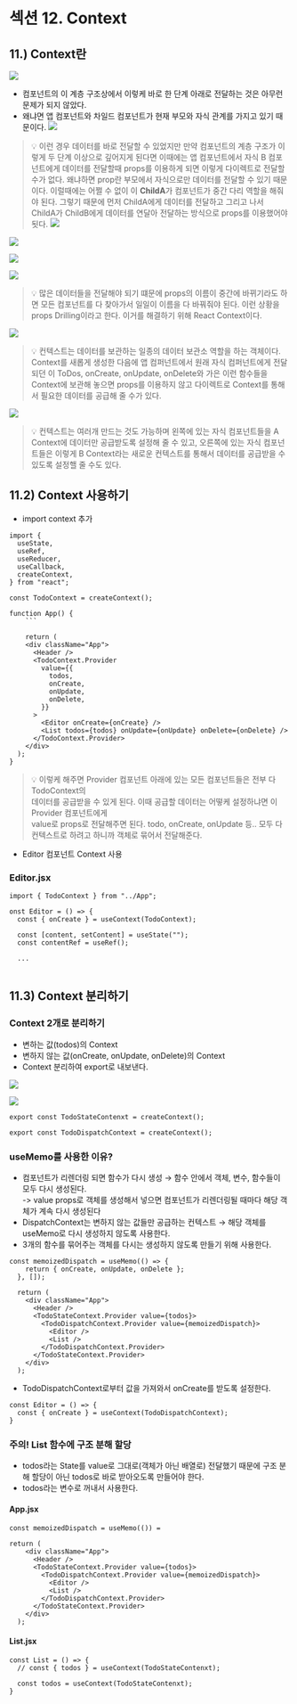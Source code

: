 # 섹션 12. Context

## 11.) Context란

![](https://github.com/dididiri1/TIL/blob/main/React/images/12_01.png?raw=true)

- 컴포넌트의 이 계층 구조상에서 이렇케 바로 한 단계 아래로 전달하는 것은 아무런 문제가 되지 않았다.
- 왜냐면 앱 컴포넌트와 차일드 컴포넌트가 현재 부모와 자식 관계를 가지고 있기 때문이다.
![](https://github.com/dididiri1/TIL/blob/main/React/images/12_02.png?raw=true)

> 💡 이런 경우 데이터를 바로 전달할 수 있었지만 만약 컴포넌트의 계층 구조가 이렇게 두 단계 이상으로 깊어지게 된다면
> 이때에는 앱 컴포넌트에서 자식 B 컴포넌트에게 데이터를 전달할때 props를 이용하게 되면 이렇게 
> 다이렉트로 전달할 수가 없다. 왜냐하면 prop란 부모에서 자식으로만 데이터를 전달할 수 있기 때문이다.
> 이럴때에는 어쩔 수 없이 이 **ChildA**가 컴포넌트가 중간 다리 역할을 해줘야 된다. 
> 그렇기 때문에 먼저 ChildA에게 데이터를 전달하고 그리고 나서 ChildA가 ChildB에게 데이터를
> 연달아 전달하는 방식으로 props를 이용했어야 됫다.
![](https://github.com/dididiri1/TIL/blob/main/React/images/12_06.png?raw=true)


![](https://github.com/dididiri1/TIL/blob/main/React/images/12_03.png?raw=true)

![](https://github.com/dididiri1/TIL/blob/main/React/images/12_04.png?raw=true)

![](https://github.com/dididiri1/TIL/blob/main/React/images/12_05.png?raw=true)

> 💡 많은 데이터들을 전달해야 되기 떄문에 props의 이름이 중간에 바뀌기라도 하면 모든 컴포넌트를 다 찾아가서 일일이
> 이름을 다 바꿔줘야 된다. 이런 상황을 props Drilling이라고 한다.
> 이거를 해결하기 위해 React Context이다.

![](https://github.com/dididiri1/TIL/blob/main/React/images/12_07.png?raw=true)

> 💡 컨텍스트는 데이터를 보관하는 일종의 데이터 보관소 역할을 하는 객체이다. Context를 새롭게 생성한 다음에 
> 앱 컴퍼넌트에서 원래 자식 컴퍼넌트에게 전달되던 이 ToDos, onCreate, onUpdate, onDelete와 가은
> 이런 함수들을 Context에 보관해 놓으면 props를 이용하지 않고 다이렉트로 Context를 통해서 필요한
> 데이터를 공급해 줄 수가 있다.

![](https://github.com/dididiri1/TIL/blob/main/React/images/12_08.png?raw=true)

> 💡 컨텍스트는 여러개 만드는 것도 가능하며 왼쪽에 있는 자식 컴포넌트들을 A Context에 데이터만 공급받도록 
> 설정해 줄 수 있고, 오른쪽에 있는 자식 컴포넌트들은 이렇게 B Context라는 새로운 컨텍스트를 통해서
> 데이터를 공급받을 수 있도록 설정핼 줄 수도 있다.

## 11.2) Context 사용하기

- import context 추가
``` 
import {
  useState,
  useRef,
  useReducer,
  useCallback,
  createContext,
} from "react";
``` 

``` 
const TodoContext = createContext();

function App() {
    ``` 
    
    return (
    <div className="App">
      <Header />
      <TodoContext.Provider
        value={{
          todos,
          onCreate,
          onUpdate,
          onDelete,
        }}
      >
        <Editor onCreate={onCreate} />
        <List todos={todos} onUpdate={onUpdate} onDelete={onDelete} />
      </TodoContext.Provider>
    </div>
  );
}
``` 
> 💡 이렇케 해주면 Provider 컴포넌트 아래에 있는 모든 컴포넌트들은 전부 다 TodoContext의  
> 데이터를 공급받을 수 있게 된다. 이때 공급할 데이터는 어떻케 설정하냐면 이 Provider 컴포넌트에게   
> value로 props로 전달해주면 된다. todo, onCreate, onUpdate 등.. 모두 다 컨텍스트로 하려고 하니까
> 객체로 묶어서 전달해준다. 

- Editor 컴포넌트 Context 사용
### Editor.jsx
``` 
import { TodoContext } from "../App";

onst Editor = () => {
  const { onCreate } = useContext(TodoContext);

  const [content, setContent] = useState("");
  const contentRef = useRef();
  
  ...
   
``` 

## 11.3) Context 분리하기

### Context 2개로 분리하기
- 변하는 값(todos)의 Context
- 변하지 않는 값(onCreate, onUpdate, onDelete)의 Context
- Context 분리하여 export로 내보낸다.

![](https://github.com/dididiri1/TIL/blob/main/React/images/12_09.png?raw=true)


![](https://github.com/dididiri1/TIL/blob/main/React/images/12_10.png?raw=true)

``` 
export const TodoStateContenxt = createContext();

export const TodoDispatchContext = createContext();
```

### useMemo를 사용한 이유?
- 컴포넌트가 리렌더링 되면 함수가 다시 생성 → 함수 안에서 객체, 변수, 함수들이 모두 다시 생성된다.  
  -> value props로 객체를 생성해서 넣으면 컴포넌트가 리렌더링될 때마다 해당 객체가 계속 다시 생성된다
- DispatchContext는 변하지 않는 값들만 공급하는 컨텍스트 → 해당 객체를 useMemo로 다시 생성하지 않도록 사용한다.
- 3개의 함수를 묶어주는 객체를 다시는 생성하지 않도록 만들기 위해 사용한다.

```
const memoizedDispatch = useMemo(() => {
    return { onCreate, onUpdate, onDelete };
  }, []);

  return (
    <div className="App">
      <Header />
      <TodoStateContext.Provider value={todos}>
        <TodoDispatchContext.Provider value={memoizedDispatch}>
          <Editor />
          <List />
        </TodoDispatchContext.Provider>
      </TodoStateContext.Provider>
    </div>
  );
```

- TodoDispatchContext로부터 값을 가져와서 onCreate를 받도록 설정한다.
```
const Editor = () => {
  const { onCreate } = useContext(TodoDispatchContext);
}
```

### 주의! List 함수에 구조 분해 할당 
- todos라는 State를 value로 그대로(객체가 아닌 배열로) 전달했기 때문에 구조 분해 할당이 아닌 todos로 바로 받아오도록 만들어야 한다.
- todos라는 변수로 꺼내서 사용한다.

#### App.jsx
```
const memoizedDispatch = useMemo(()) =

return (
    <div className="App">
      <Header />
      <TodoStateContext.Provider value={todos}>
        <TodoDispatchContext.Provider value={memoizedDispatch}>
          <Editor />
          <List />
        </TodoDispatchContext.Provider>
      </TodoStateContext.Provider>
    </div>
  );
```
#### List.jsx
```
const List = () => {
  // const { todos } = useContext(TodoStateContenxt);
  
  const todos = useContext(TodoStateContenxt);
}
```
